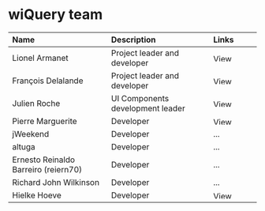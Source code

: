 # wiQuery team #

| **Name** | **Description** | **Links** |
|:---------|:----------------|:----------|
| Lionel Armanet | Project leader and developer | <a href='http://www.linkedin.com/in/lionelarmanet'><img src='http://www.linkedin.com/img/webpromo/btn_profile_bluetxt_80x15.gif' alt="View Lionel Armanet's profile on LinkedIn" border='0' width='80' height='15' /></a> |
| François Delalande | Project leader and developer | <a href='http://www.linkedin.com/pub/françois-delalande/1/a54/551'><img src='http://www.linkedin.com/img/webpromo/btn_profile_bluetxt_80x15.gif' alt="View Francois Delalande's profile on LinkedIn" border='0' width='80' height='15' /></a> |
| Julien Roche | UI Components development leader | <a href='http://www.linkedin.com/pub/julien-roche/13/b98/233'><img src='http://www.linkedin.com/img/webpromo/btn_profile_bluetxt_80x15.gif' alt="View Julien Roche's profile on LinkedIn" border='0' width='80' height='15' /></a> |
| Pierre Marguerite | Developer | <a href='http://www.linkedin.com/in/pierremarguerite'><img src='http://www.linkedin.com/img/webpromo/btn_profile_bluetxt_80x15.gif' alt="View Pierre Marguerite's profile on LinkedIn" border='0' width='80' height='15' /></a> |
| jWeekend | Developer | ... |
| altuga | Developer | ... |
| Ernesto Reinaldo Barreiro (reiern70) | Developer | ... |
| Richard John Wilkinson | Developer | ... |
| Hielke Hoeve | Developer | <a href='http://www.linkedin.com/in/hielkehoeve'><img src='http://www.linkedin.com/img/webpromo/btn_profile_bluetxt_80x15.gif' alt="View Hielke Hoeve's profile on LinkedIn" border='0' width='80' height='15' /></a> |